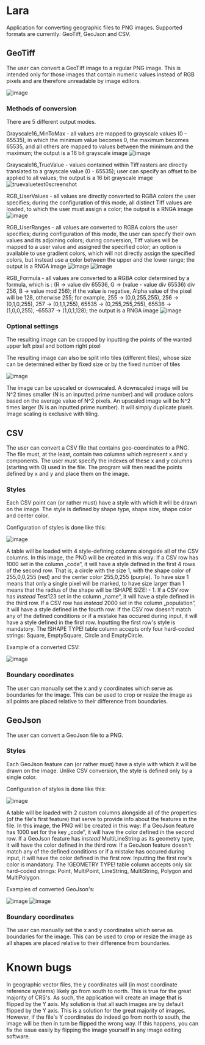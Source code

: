 # Lara
Application for converting geographic files to PNG images.
Supported formats are currently: GeoTiff, GeoJson and CSV.

## GeoTiff
The user can convert a GeoTiff image to a regular PNG image. This is intended only for those images that contain numeric values instead of RGB pixels and are therefore unreadable by image editors.

![image](https://github.com/vikipedia48/GeoConverter/assets/37978310/10f5c1ba-7970-4dbf-9df2-398fa294efb1)

### Methods of conversion
There are 5 different output modes.

Grayscale16_MinToMax - all values are mapped to grayscale values (0 - 65535), in which the minimum value becomes 0, the maximum becomes 65535, and all others are mapped to values between the minimum and the maximum; the output is a 16 bit grayscale image
![image](https://user-images.githubusercontent.com/37978310/224423081-1445816b-96ea-4276-89cc-414c850121f3.png)

Grayscale16_TrueValue - values contained within Tiff rasters are directly translated to a grayscale value (0 - 65535); user can specify an offset to be applied to all values; the output is a 16 bit grayscale image
![truevaluetest0screenshot](https://user-images.githubusercontent.com/37978310/224422668-e968f566-b853-4c41-8909-46d95aaa1b90.png)

RGB_UserValues - all values are directly converted to RGBA colors the user specifies; during the configuration of this mode, all distinct Tiff values are loaded, to which the user must assign a color; the output is a RNGA image
![image](https://user-images.githubusercontent.com/37978310/224427228-a8e9426d-b33e-45d5-a34f-650b73995641.png)

RGB_UserRanges - all values are converted to RGBA colors the user specifies; during configuration of this mode, the user can specify their own values and its adjoining colors; during conversion, Tiff values will be mapped to a user value and assigned the specified color; an option is available to use gradient colors, which will not directly assign the specified colors, but instead use a color between the upper and the lower range; the output is a RNGA image
![image](https://user-images.githubusercontent.com/37978310/224425006-ea35e0ab-288c-49ed-ba79-29909275b96e.png)
![image](https://user-images.githubusercontent.com/37978310/224425385-359c04ee-de05-4193-896e-f1c448295d95.png)

RGB_Formula - all values are converted to a RGBA color determined by a formula, which is : (R -> value div 65536, G -> (value - value div 65536) div 256, B -> value mod 256); if the value is negative, Alpha value of the pixel will be 128, otherwise 255; for example, 255 -> (0,0,255,255), 256 -> (0,1,0,255), 257 -> (0,1,1,255), 65535 -> (0,255,255,255), 65536 -> (1,0,0,255), -65537 -> (1,0,1,128); the output is a RNGA image
![image](https://user-images.githubusercontent.com/37978310/224425658-f80ba917-6fa6-4c1f-81d2-c4f60af43aa7.png)

### Optional settings

The resulting image can be cropped by inputting the points of the wanted upper left pixel and bottom right pixel

The resulting image can also be split into tiles (different files), whose size can be determined either by fixed size or by the fixed number of tiles

![image](https://github.com/vikipedia48/GeoConverter/assets/37978310/1ba223cf-4baa-48d5-be28-c5899234098c)

The image can be upscaled or downscaled. 
A downscaled image will be N^2 times smaller (N is an inputted prime number) and will produce colors based on the average value of N^2 pixels. 
An upscaled image will be N^2 times larger (N is an inputted prime number). It will simply duplicate pixels. 
Image scaling is exclusive with tiling. 

## CSV
The user can convert a CSV file that contains geo-coordinates to a PNG. The file must, at the least, contain two columns which represent x and y components. The user must specify the indexes of these x and y columns (starting with 0) used in the file. The program will then read the points defined by x and y and place them on the image.

### Styles
Each CSV point can (or rather must) have a style with which it will be drawn on the image. The style is defined by shape type, shape size, shape color and center color.


Configuration of styles is done like this:

![image](https://github.com/vikipedia48/GeoConverter/assets/37978310/3e8696d9-344e-48f3-8fcd-d150fb91a3a7)

A table will be loaded with 4 style-defining columns alongside all of the CSV columns. In this image, the PNG will be created in this way:
If a CSV row has 1000 set in the column „code“, it will have a style defined in the first 4 rows of the second row. That is, a circle with the size 1, with the shape color of 255,0,0,255 (red) and the center color 255,0,255 (purple). To have size 1 means that only a single pixel will be marked, to have size larger than 1 means that the radius of the shape will be !SHAPE SIZE! - 1.
If a CSV row has *instead* Test123 set in the column „name“, it will have a style defined in the third row. If a CSV row has *instead* 2000 set in the column „population“, it will have a style defined in the fourth row. If the CSV row doesn't match any of the defined conditions or if a mistake has occured during input, it will have a style defined in the first row. Inputting the first row's style is mandatory.
The !SHAPE TYPE! table column accepts only four hard-coded strings: Square, EmptySquare, Circle and EmptyCircle.

Example of a converted CSV: 

![image](https://github.com/vikipedia48/GeoConverter/assets/37978310/98a4fc89-e562-43b6-b49c-761f8e153c8a)

### Boundary coordinates
The user can manually set the x and y coordinates which serve as boundaries for the image. This can be used to crop or resize the image as all points are placed relative to their difference from boundaries.  

## GeoJson
The user can convert a GeoJson file to a PNG. 

### Styles
Each GeoJson feature can (or rather must) have a style with which it will be drawn on the image. Unlike CSV conversion, the style is defined only by a single color.

Configuration of styles is done like this:

![image](https://github.com/vikipedia48/GeoConverter/assets/37978310/236f544b-9382-4559-89f1-8bcf58a24cfc)

A table will be loaded with 2 custom columns alongside all of the properties (of the file's first feature) that serve to provide info about the features in the file. In this image, the PNG will be created in this way:
If a GeoJson feature has 1000 set for the key „code“, it will have the color defined in the second row. If a GeoJson feature has *instead* MultiLineString as its geometry type, it will have the color defined in the third row. If a GeoJson feature doesn't match any of the defined conditions or if a mistake has occured during input, it will have the color defined in the first row. Inputting the first row's color is mandatory.
The !GEOMETRY TYPE! table column accepts only six hard-coded strings: Point, MultiPoint, LineString, MultiString, Polygon and MultiPolygon.

Examples of converted GeoJson's:

![image](https://github.com/vikipedia48/GeoConverter/assets/37978310/8c6988b5-8150-4602-bd39-90bc333b831b)
![image](https://github.com/vikipedia48/GeoConverter/assets/37978310/88fdd56a-2485-4c81-bbe0-938af77c05d1)

### Boundary coordinates
The user can manually set the x and y coordinates which serve as boundaries for the image. This can be used to crop or resize the image as all shapes are placed relative to their difference from boundaries.  

# Known bugs
In geographic vector files, the y coordinates will (in most coordinate reference systems) likely go from south to north. This is true for the great majority of CRS's. As such, the application will create an image that is flipped by the Y axis. My solution is that all such images are by default flipped by the Y axis. This is a solution for the great majority of images. However, if the file's Y coordinates do indeed go from north to south, the image will be then in turn be flipped the wrong way. If this happens, you can fix the issue easily by flipping the image yourself in any image editing software.  
